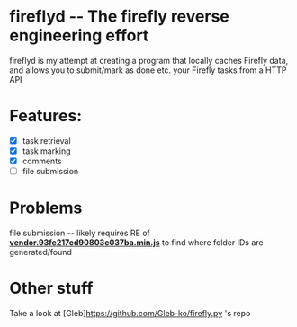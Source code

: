 # fireflyd -- The firefly reverse engineering effort

fireflyd is my attempt at creating a program that locally caches Firefly data, and allows you to submit/mark as done etc. your Firefly tasks from a HTTP API

# Features:

- [x] task retrieval
- [x] task marking
- [x] comments
- [ ] file submission

# Problems

file submission -- likely requires RE of [**vendor.93fe217cd90803c037ba.min.js**](https://github.com/Cvdcamilleri/fireflyd/blob/master/firefly_assets/vendor.93fe217cd90803c037ba.min.js)
to find where folder IDs are generated/found

# Other stuff

Take a look at [Gleb]https://github.com/Gleb-ko/firefly.py 's repo

